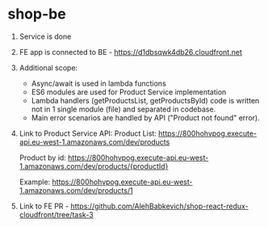 # shop-be

1. Service is done
2. FE app is connected to BE - https://d1dbsqwk4db26.cloudfront.net

3. Additional scope:
   - Async/await is used in lambda functions
   - ES6 modules are used for Product Service implementation
   - Lambda handlers (getProductsList, getProductsById) code is written not in 1 single module (file) and separated in codebase.
   - Main error scenarios are handled by API ("Product not found" error).
4. Link to Product Service API:
   Product List: https://800hohvpog.execute-api.eu-west-1.amazonaws.com/dev/products

   Product by id: https://800hohvpog.execute-api.eu-west-1.amazonaws.com/dev/products/{productId}

   Example: https://800hohvpog.execute-api.eu-west-1.amazonaws.com/dev/products/1

5. Link to FE PR - https://github.com/AlehBabkevich/shop-react-redux-cloudfront/tree/task-3
